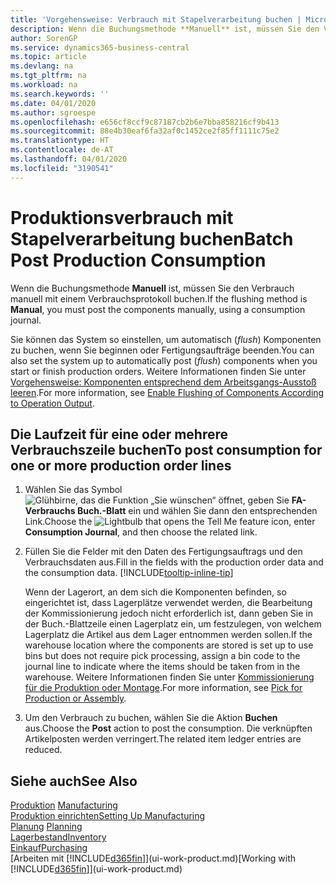 ```yaml
---
title: 'Vorgehensweise: Verbrauch mit Stapelverarbeitung buchen | Microsoft Docs'
description: Wenn die Buchungsmethode **Manuell** ist, müssen Sie den Verbrauch manuell mit einem Verbrauchsprotokoll buchen.
author: SorenGP
ms.service: dynamics365-business-central
ms.topic: article
ms.devlang: na
ms.tgt_pltfrm: na
ms.workload: na
ms.search.keywords: ''
ms.date: 04/01/2020
ms.author: sgroespe
ms.openlocfilehash: e656cf8ccf9c87187cb2b6e7bba858216cf9b413
ms.sourcegitcommit: 88e4b30eaf6fa32af0c1452ce2f85ff1111c75e2
ms.translationtype: HT
ms.contentlocale: de-AT
ms.lasthandoff: 04/01/2020
ms.locfileid: "3190541"
---
```

# <a name="batch-post-production-consumption"></a><span data-ttu-id="8018d-103">Produktionsverbrauch mit Stapelverarbeitung buchen</span><span class="sxs-lookup"><span data-stu-id="8018d-103">Batch Post Production Consumption</span></span>
<span data-ttu-id="8018d-104">Wenn die Buchungsmethode **Manuell** ist, müssen Sie den Verbrauch manuell mit einem Verbrauchsprotokoll buchen.</span><span class="sxs-lookup"><span data-stu-id="8018d-104">If the flushing method is **Manual**, you must post the components manually, using a consumption journal.</span></span>

<span data-ttu-id="8018d-105">Sie können das System so einstellen, um automatisch (*flush*) Komponenten zu buchen, wenn Sie beginnen oder Fertigungsaufträge beenden.</span><span class="sxs-lookup"><span data-stu-id="8018d-105">You can also set the system up to automatically post (*flush*) components when you start or finish production orders.</span></span> <span data-ttu-id="8018d-106">Weitere Informationen finden Sie unter [Vorgehensweise: Komponenten entsprechend dem Arbeitsgangs-Ausstoß leeren](production-how-to-flush-components-according-to-operation-output.md).</span><span class="sxs-lookup"><span data-stu-id="8018d-106">For more information, see [Enable Flushing of Components According to Operation Output](production-how-to-flush-components-according-to-operation-output.md).</span></span>

## <a name="to-post-consumption-for-one-or-more-production-order-lines"></a><span data-ttu-id="8018d-107">Die Laufzeit für eine oder mehrere Verbrauchszeile buchen</span><span class="sxs-lookup"><span data-stu-id="8018d-107">To post consumption for one or more production order lines</span></span>  
1.  <span data-ttu-id="8018d-108">Wählen Sie das Symbol ![Glühbirne, das die Funktion „Sie wünschen“ öffnet](media/ui-search/search_small.png "Tell Me-Funktion"), geben Sie **FA-Verbrauchs Buch.-Blatt** ein und wählen Sie dann den entsprechenden Link.</span><span class="sxs-lookup"><span data-stu-id="8018d-108">Choose the ![Lightbulb that opens the Tell Me feature](media/ui-search/search_small.png "Tell me what you want to do") icon, enter **Consumption Journal**, and then choose the related link.</span></span>  
2.  <span data-ttu-id="8018d-109">Füllen Sie die Felder mit den Daten des Fertigungsauftrags und den Verbrauchsdaten aus.</span><span class="sxs-lookup"><span data-stu-id="8018d-109">Fill in the fields with the production order data and the consumption data.</span></span> [!INCLUDE[tooltip-inline-tip](includes/tooltip-inline-tip_md.md)]  

    <span data-ttu-id="8018d-110">Wenn der Lagerort, an dem sich die Komponenten befinden, so eingerichtet ist, dass Lagerplätze verwendet werden, die Bearbeitung der Kommissionierung jedoch nicht erforderlich ist, dann geben Sie in der Buch.-Blattzeile einen Lagerplatz ein, um festzulegen, von welchem Lagerplatz die Artikel aus dem Lager entnommen werden sollen.</span><span class="sxs-lookup"><span data-stu-id="8018d-110">If the warehouse location where the components are stored is set up to use bins but does not require pick processing, assign a bin code to the journal line to indicate where the items should be taken from in the warehouse.</span></span> <span data-ttu-id="8018d-111">Weitere Informationen finden Sie unter [Kommissionierung für die Produktion oder Montage](warehouse-how-to-pick-for-production.md).</span><span class="sxs-lookup"><span data-stu-id="8018d-111">For more information, see [Pick for Production or Assembly](warehouse-how-to-pick-for-production.md).</span></span>  
3.  <span data-ttu-id="8018d-112">Um den Verbrauch zu buchen, wählen Sie die Aktion **Buchen** aus.</span><span class="sxs-lookup"><span data-stu-id="8018d-112">Choose the **Post** action to post the consumption.</span></span> <span data-ttu-id="8018d-113">Die verknüpften Artikelposten werden verringert.</span><span class="sxs-lookup"><span data-stu-id="8018d-113">The related item ledger entries are reduced.</span></span>

## <a name="see-also"></a><span data-ttu-id="8018d-114">Siehe auch</span><span class="sxs-lookup"><span data-stu-id="8018d-114">See Also</span></span>  
<span data-ttu-id="8018d-115">[Produktion](production-manage-manufacturing.md)  </span><span class="sxs-lookup"><span data-stu-id="8018d-115">[Manufacturing](production-manage-manufacturing.md)  </span></span>  
[<span data-ttu-id="8018d-116">Produktion einrichten</span><span class="sxs-lookup"><span data-stu-id="8018d-116">Setting Up Manufacturing</span></span>](production-configure-production-processes.md)  
<span data-ttu-id="8018d-117">[Planung](production-planning.md)    </span><span class="sxs-lookup"><span data-stu-id="8018d-117">[Planning](production-planning.md)    </span></span>  
[<span data-ttu-id="8018d-118">Lagerbestand</span><span class="sxs-lookup"><span data-stu-id="8018d-118">Inventory</span></span>](inventory-manage-inventory.md)  
[<span data-ttu-id="8018d-119">Einkauf</span><span class="sxs-lookup"><span data-stu-id="8018d-119">Purchasing</span></span>](purchasing-manage-purchasing.md)  
<span data-ttu-id="8018d-120">[Arbeiten mit [!INCLUDE[d365fin](includes/d365fin_md.md)]](ui-work-product.md)</span><span class="sxs-lookup"><span data-stu-id="8018d-120">[Working with [!INCLUDE[d365fin](includes/d365fin_md.md)]](ui-work-product.md)</span></span>
